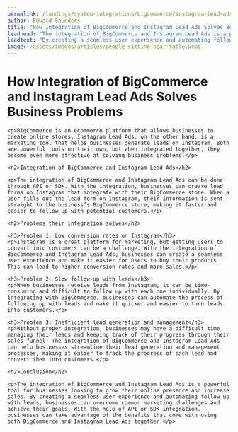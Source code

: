 ```yaml
---
permalink: /landings/system-integrations/bigcommerce/instagram-lead-ads
author: Edward Saunders
title: "How Integration of BigCommerce and Instagram Lead Ads Solves Business Problems"
leadhead: "The integration of BigCommerce and Instagram Lead Ads is a powerful tool for businesses looking to grow their online presence and increase sales"
leadtext: "By creating a seamless user experience and automating follow-up with leads, businesses can overcome common marketing challenges and achieve their goals. With the help of API or SDK integration, businesses can take advantage of the benefits that come with using both BigCommerce and Instagram Lead Ads together."
image: /assets/images/articles/people-sitting-near-table.webp
---
```

<div class="arttext">	<h1>How Integration of BigCommerce and Instagram Lead Ads Solves Business Problems</h1>

    <p>BigCommerce is an ecommerce platform that allows businesses to create online stores. Instagram Lead Ads, on the other hand, is a marketing tool that helps businesses generate leads on Instagram. Both are powerful tools on their own, but when integrated together, they become even more effective at solving business problems.</p>

    <h2>Integration of BigCommerce and Instagram Lead Ads</h2>

    <p>The integration of BigCommerce and Instagram Lead Ads can be done through API or SDK. With the integration, businesses can create lead forms on Instagram that integrate with their BigCommerce store. When a user fills out the lead form on Instagram, their information is sent straight to the business’s BigCommerce store, making it faster and easier to follow up with potential customers.</p>

    <h2>Problems their integration solves</h2>

    <h3>Problem 1: Low conversion rates on Instagram</h3>
    <p>Instagram is a great platform for marketing, but getting users to convert into customers can be a challenge. With the integration of BigCommerce and Instagram Lead Ads, businesses can create a seamless user experience and make it easier for users to buy their products. This can lead to higher conversion rates and more sales.</p>

    <h3>Problem 2: Slow follow-up with leads</h3>
    <p>When businesses receive leads from Instagram, it can be time-consuming and difficult to follow up with each one individually. By integrating with BigCommerce, businesses can automate the process of following up with leads and make it quicker and easier to turn leads into customers.</p>

    <h3>Problem 3: Inefficient lead generation and management</h3>
    <p>Without proper integration, businesses may have a difficult time managing their leads and keeping track of their progress through their sales funnel. The integration of BigCommerce and Instagram Lead Ads can help businesses streamline their lead generation and management processes, making it easier to track the progress of each lead and convert them into customers.</p>

    <h2>Conclusion</h2>

    <p>The integration of BigCommerce and Instagram Lead Ads is a powerful tool for businesses looking to grow their online presence and increase sales. By creating a seamless user experience and automating follow-up with leads, businesses can overcome common marketing challenges and achieve their goals. With the help of API or SDK integration, businesses can take advantage of the benefits that come with using both BigCommerce and Instagram Lead Ads together.</p>

</div>